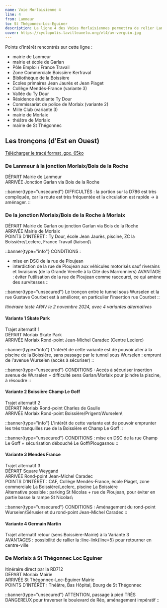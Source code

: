 ```yaml
---
name: Voie Morlaisienne 4
line: 4
from: Lanmeur
to: St Thégonnec-Loc-Eguiner
description: La ligne 4 des Voies Morlaisiennes permettra de relier Lanmeur à Morlaix d'une part, avec liaison possible Garlan, et d'autre part Morlaix à St Thégonnec, en passant par la route de Brest, la D712 (non sécurisée) via le vallon du Pont.
cover: https://cyclopolis.lavilleavelo.org/vl4/av-verguin.jpg
---
```


Points d'intérêt rencontrés sur cette ligne :
 - mairie de Lanmeur
 - mairie et école de Garlan
 - Pôle Emploi / France Travail
 - Zone Commerciale Boissière Kerfraval
 - Bibliothèque de la Boissière
 - Ecoles primaires Jean Jaurès et Jean Piaget
 - Collège Mendès-France (variante 3)
 - Vallée du Ty Dour
 - Résidence étudiante Ty Dour
 - Commissariat de police de Morlaix (variante 2)
 - Mille Club (variante 3)
 - mairie de Morlaix
 - théâtre de Morlaix
 - mairie de St Thégonnec


## Les tronçons (d'Est en Ouest)

[Télécharger le tracé format .gpx, 65ko](https://framateam.org/files/rzh8dzrjrjb9f87jt5t9yxhsxc/public?h=kJCrbEmSOAMtmaB6Uee7g75NYj3iXCByPFPQ_CGkJe8)


### De Lanmeur à la jonction Morlaix/Bois de la Roche

DÉPART Mairie de Lanmeur\
ARRIVÉE Jonction Garlan via Bois de la Roche

::banner{type="unsecured"}
DIFFICULTÉS : la portion sur la D786 est très compliquée, car la route est très fréquentée et la circulation est rapide -> à aménager.
::

### De la jonction Morlaix/Bois de la Roche à Morlaix

DÉPART Mairie de Garlan ou jonction Garlan via Bois de la Roche\
ARRIVÉE Mairie de Morlaix\
POINTS D’INTÉRÊT : Ty Dour, école Jean Jaurès, piscine, ZC la Boissière/Leclerc, France Travail (liaison)\

::banner{type="info"}
CONDITIONS :
- mise en DSC de la rue de Ploujean
- interdiction de la rue de Ploujean aux véhicules motorisés sauf riverains et livraisons (de la Grande Venelle à la Cité des Marronniers)
AVANTAGE : éviter l'utilisation de la rue de Ploujean comme raccourci, ce qui amène des survitesses
::

::banner{type="unsecured"}
Le tronçon entre le tunnel sous Wurselen et la rue Gustave Courbet est à améliorer, en particulier l'insertion rue Courbet
::

*Itinéraire testé APAV le 2 novembre 2024, avec 4 variantes alternatives*

#### Variante 1 Skate Park

Trajet alternatif 1\
DÉPART Morlaix Skate Park\
ARRIVÉE Morlaix Rond-point Jean-Michel Caradec (Centre Leclerc)

::banner{type="info"}
L'intérêt de cette variante est de pouvoir aller à la piscine de la Boissière, sans passage par le tunnel sous Wurselen : emprunt de l'avenue Wurselen (accès à sécuriser)
::

::banner{type="unsecured"}
CONDITIONS : Accès à sécuriser insertion avenue de Wurselen + difficulté sens Garlan/Morlaix pour joindre la piscine, à résoudre
::

#### Variante 2 Boissière Champ Le Goff

Trajet alternatif 2\
DÉPART Morlaix Rond-point Charles de Gaulle\
ARRIVÉE Morlaix Rond-point Boissière/Prigent/Wurselen\

::banner{type="info"}
L'intérêt de cette variante est de pouvoir emprunter les très tranquilles rue de la Boissière et Champ Le Goff
::

::banner{type="unsecured"}
CONDITIONS : mise en DSC de la rue Champ Le Goff + sécurisation débouché Le Goff/Plougasnou
::

#### Variante 3 Mendès France

Trajet alternatif 3\
DÉPART Square Weygand\
ARRIVÉE Rond-point Jean-Michel Caradec\
POINTS D’INTÉRÊT : CAF, Collège Mendès-France, école Piaget, zone commerciale La Boissière/Leclerc, piscine La Boissière\
Alternative possible : parking St Nicolas + rue de Ploujean, pour éviter en partie basse la rampe St Nicolas\

::banner{type="unsecured"}
CONDITIONS : Aménagement du rond-point Wurselen/Sérusier et du rond-point Jean-Michel Caradec
::

#### Variante 4 Germain Martin

Trajet alternatif retour (sens Boissière-Mairie) à la Variante 3\
AVANTAGES : possibilité de rallier la :line-link{line=5} pour retourner en centre-ville


### De Morlaix à St Thégonnec Loc Eguiner

Itinéraire direct par la RD712\
DÉPART Morlaix Mairie\
ARRIVÉE St Thégonnec-Loc-Eguiner Mairie\
POINTS D’INTÉRÊT : Théâtre, Bas Hôpital, Bourg de St Thégonnec

::banner{type="unsecured"}
ATTENTION, passage à pied TRÈS DANGEREUX pour traverser le boulevard de Réo, aménagement impératif
::
